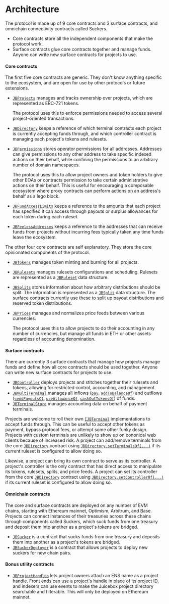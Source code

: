 # Architecture

The protocol is made up of 9 core contracts and 3 surface contracts, and omnichain connectivity contracts called Suckers.

* Core contracts store all the independent components that make the protocol work.
* Surface contracts glue core contracts together and manage funds. Anyone can write new surface contracts for projects to use.

#### Core contracts

The first five core contracts are generic. They don't know anything specific to the ecosystem, and are open for use by other protocols or future extensions.

* [`JBProjects`](/docs/v4/api/core/contracts/JBProjects.md) manages and tracks ownership over projects, which are represented as ERC-721 tokens.

    The protocol uses this to enforce permissions needed to access several project-oriented transactions.
* [`JBDirectory`](/docs/v4/api/core/contracts/JBDirectory.md) keeps a reference of which terminal contracts each project is currently accepting funds through, and which controller contract is managing each project's tokens and rulesets.

* [`JBPermissions`](/docs/v4/api/core/contracts/JBPermissions.md) stores operator permissions for all addresses. Addresses can give permissions to any other address to take specific indexed actions on their behalf, while confining the permissions to an arbitrary number of domain namespaces.

  The protocol uses this to allow project owners and token holders to give other EOAs or contracts permission to take certain administrative actions on their behalf. This is useful for encouraging a composable ecosystem where proxy contracts can perform actions on an address's behalf as a lego block.

* [`JBFundAccessLimits`](/docs/v4/api/core/contracts/JBFundAccessLimits.md) keeps a reference to the amounts that each project has specified it can access through payouts or surplus allowances for each token during each ruleset.

* [`JBFeelessAddresses`](/docs/v4/api/core/contracts/JBFeelessAddresses.md) keeps a reference to the addresses that can receive funds from projects without incurring fees typically taken any time funds leave the ecosystem.

The other four core contracts are self explanatory. They store the core opinionated components of the protocol.

* [`JBTokens`](/docs/v4/api/core/contracts/JBTokens.md) manages token minting and burning for all projects.
* [`JBRulesets`](/docs/v4/api/core/contracts/JBRulesets.md) manages rulesets configurations and scheduling. Rulesets are represented as a [`JBRuleset`](/docs/v4/api/core/structs/JBRuleset.md) data structure.
* [`JBSplits`](/docs/v4/api/core/contracts/JBSplits.md) stores information about how arbitrary distributions should be split. The information is represented as a [`JBSplit`](/docs/v4/api/core/structs/JBSplit.md) data structure.
  The surface contracts currently use these to split up payout distributions and reserved token distributions.
* [`JBPrices`](/docs/v4/api/core/contracts/JBPrices.md) manages and normalizes price feeds between various currencies.
    
   The protocol uses this to allow projects to do their accounting in any number of currencies, but manage all funds in ETH or other assets regardless of accounting denomination.

#### Surface contracts

There are currently 3 surface contracts that manage how projects manage funds and define how all core contracts should be used together. Anyone can write new surface contracts for projects to use.

* [`JBController`](/docs/v4/api/core/contracts/JBController.md) deploys projects and stitches together their rulesets and tokens, allowing for restricted control, accounting, and management.
* [`JBMultiTerminal`](/docs/v4/api/core/contracts/JBMultiTerminal.md) manages all inflows ([`pay`](/docs/v4/api/core/contracts/JBMultiTerminal.md#pay), [`addToBalanceOf`](/docs/v4/api/core/contracts/JBMultiTerminal.md#addtobalanceof)) and outflows ([`sendPayoutsOf`](/docs/v4/api/core/contracts/JBMultiTerminal.md#sendpayoutsof), [`useAllowanceOf`](/docs/v4/api/core/contracts/JBMultiTerminal.md#useallowanceof), [`cashOutTokensOf`](/docs/v4/api/core/contracts/JBMultiTerminal.md#cashouttokensof)) of funds. 
* [`JBTerminalStore`](/docs/v4/api/core/contracts/JBTerminalStore.md) manages accounting data on behalf of payment terminals.

Projects are welcome to roll their own [`IJBTerminal`](/docs/v4/api/core/interfaces/IJBTerminal.md) implementations to accept funds through. This can be useful to accept other tokens as payment, bypass protocol fees, or attempt some other funky design. Projects with custom terminals are unlikely to show up on cononical web clients because of increased risk. A project can add/remove terminals from the core [`JBDirectory`](/docs/v4/api/core/contracts/JBDirectory.md) contract using [`JBDirectory.setTerminalsOf(...)`](/docs/v4/api/core/contracts/JBDirectory.md#setterminalsof) if its current ruleset is configured to allow doing so.

Likewise, a project can bring its own contract to serve as its controller. A project's controller is the only contract that has direct access to manipulate its tokens, rulesets, splits, and price feeds. A project can set its controller from the core [`JBDirectory`](/docs/v4/api/core/contracts/JBDirectory.md) contract using [`JBDirectory.setControllerOf(...)`](/docs/v4/api/core/contracts/JBDirectory.md#setcontrollerof) if its current ruleset is configured to allow doing so.

#### Omnichain contracts

The core and surface contracts are deployed on any number of EVM chains, starting with Ethereum mainnet, Optimism, Arbitrum, and Base. Projects can connect instances of their treasuries across these chains through components called Suckers, which suck funds from one treasury and deposit them into another as a project's tokens are bridged.

* [`JBSucker`](.) is a contract that sucks funds from one treasury and deposits them into another as a project's tokens are bridged.
* [`JBSuckerDeployer`](.) is a contract that allows projects to deploy new suckers for new chain pairs.

#### Bonus utility contracts

<!-- * [`JBBuybackHook`](/docs/v4/deprecated/v2/contracts/or-utilities/jbbuybackhook/README.md) is a utility contract that allows projects to route incoming funds to buy back their own tokens from the market if it offers a better price than the current issuance rate. -->
<!-- * [`JBTiered721Hook`](/docs/v4/deprecated/v2/contracts/or-utilities/jbtiered721hook/README.md) is a utility contract that allows projects to distribute NFTs to holders in a tiered manner as funds are received.
* [`JBSwapTerminal`](/docs/v4/deprecated/v2/contracts/or-utilities/jbswapterminal/README.md) is a utility contract that allows projects to swap incoming funds for other tokens that it wishes to hold in its treasury, allowing payers greater optionality in how they can pay a project while not adding more risk to the project. -->
* [`JBProjectHandles`](/docs/v4/deprecated/v2/contracts/or-utilities/jbprojecthandles/README.md) lets project owners attach an ENS name as a project handle. Front ends can use a project's handle in place of its project ID, and indexers can use events to make the Juicebox project directory searchable and filterable. This will only be deployed on Ethereum mainnet.

